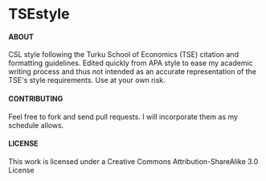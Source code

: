 TSEstyle
========

#### ABOUT
CSL style following the Turku School of Economics (TSE) citation and formatting guidelines. 
Edited quickly from APA style to ease my academic writing process and thus not intended as an accurate
representation of the TSE's style requirements. Use at your own risk.

#### CONTRIBUTING
Feel free to fork and send pull requests. I will incorporate them as my schedule allows.

#### LICENSE
This work is licensed under a Creative Commons Attribution-ShareAlike 3.0 License
